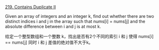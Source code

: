 [219. Contains Duplicate II](https://leetcode.com/problems/contains-duplicate-ii/description/)

Given an array of integers and an integer k, find out whether there are two distinct indices i and j in the array such that nums[i] = nums[j] and the absolute difference between i and j is at most k.

给定一个整型数组和一个整数 k，找出是否有2个不同的索引 i 和 j 使得 nums[i] == nums[j] 同时 i 和 j 差值的绝对值不大于k。